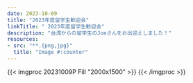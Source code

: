 ```yaml
---
date: 2023-10-09
title: "2023年度留学生歓迎会"
linkTitle: " 2023年度留学生歓迎会"
description: "台湾からの留学生のJoeさんをお出迎えしました！"
resources:
- src: "**.{png,jpg}"
  title: "Image #:counter"
---
```



{{< imgproc 20231009P Fill "2000x1500" >}}
{{< /imgproc >}} 


